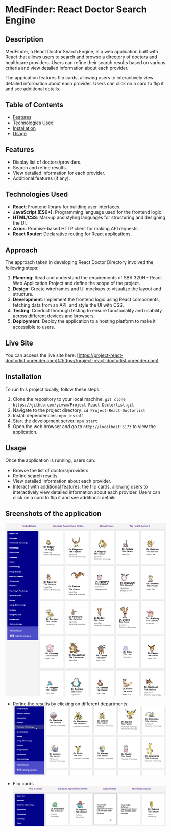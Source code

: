# MedFinder: React Doctor Search Engine

## Description

MedFinder, a React Doctor Search Engine, is a web application built with React that allows users to search and browse a directory of doctors and healthcare providers. Users can refine their search results based on various criteria and view detailed information about each provider.

The application features flip cards, allowing users to interactively view detailed information about each provider. Users can click on a card to flip it and see additional details.

## Table of Contents

- [Features](#features)
- [Technologies Used](#technologies-used)
- [Installation](#installation)
- [Usage](#usage)

## Features

- Display list of doctors/providers.
- Search and refine results.
- View detailed information for each provider.
- Additional features (if any).

## Technologies Used

- **React**: Frontend library for building user interfaces.
- **JavaScript (ES6+)**: Programming language used for the frontend logic.
- **HTML/CSS**: Markup and styling languages for structuring and designing the UI.
- **Axios**: Promise-based HTTP client for making API requests.
- **React Router**: Declarative routing for React applications.

## Approach

The approach taken in developing React Doctor Directory involved the following steps:

1. **Planning**: Read and understand the requirements of SBA 320H - React Web Application Project and define the scope of the project.
2. **Design**: Create wireframes and UI mockups to visualize the layout and structure.
3. **Development**: Implement the frontend logic using React components, fetching data from an API, and style the UI with CSS.
4. **Testing**: Conduct thorough testing to ensure functionality and usability across different devices and browsers.
5. **Deployment**: Deploy the application to a hosting platform to make it accessible to users.

## Live Site

You can access the live site here: [https://project-react-doctorlist.onrender.com](#https://project-react-doctorlist.onrender.com)

## Installation

To run this project locally, follow these steps:

1. Clone the repository to your local machine: `git clone https://github.com/yivvm/Project-React-Doctorlist.git`
2. Navigate to the project directory: `cd Project-React-Doctorlist`
3. Install dependencies: `npm install`
4. Start the development server: `npm start`
5. Open the web browser and go to `http://localhost:5173` to view the application.

## Usage

Once the application is running, users can:

- Browse the list of doctors/providers.
- Refine search results.
- View detailed information about each provider.
- Interact with additional features: the flip cards, allowing users to interactively view detailed information about each provider. Users can click on a card to flip it and see additional details.

## Sreenshots of the application

![view](./screenshots/view.png)

- Refine the results by clicking on different departments:
  ![departments](./screenshots/departments.png)

- Flip cards
  ![flipcards](./screenshots/flipcards.png)
